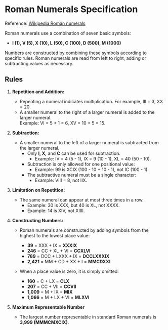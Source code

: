 # Roman Numerals Specification

Reference: [Wikipedia Roman numerals](!https://en.wikipedia.org/wiki/Roman_numerals)

Roman numerals use a combination of seven basic symbols:

- **I (1), V (5), X (10), L (50), C (100), D (500), M (1000)**

Numbers are constructed by combining these symbols according to specific rules. Roman numerals are read from left to right, adding or subtracting values as necessary.

## Rules

1. **Repetition and Addition:**
   - Repeating a numeral indicates multiplication. For example, III = 3, XX = 20.
   - A smaller numeral to the right of a larger numeral is added to the larger numeral.  
     Example: VI = 5 + 1 = 6, XV = 10 + 5 = 15.

2. **Subtraction:**
   - A smaller numeral to the left of a larger numeral is subtracted from the larger numeral.
     - Only **I, X,** and **C** can be used for subtraction.
       - Example: IV = 4 (5 - 1), IX = 9 (10 - 1), XL = 40 (50 - 10).
     - Subtraction is only allowed for one positional value:
       - Example: 99 is XCIX (100 - 10 + 10 - 1), not IC (100 - 1).
     - The subtractive numeral must be a single character:
       - Example: VIII = 8, not IIX.

3. **Limitation on Repetition:**
   - The same numeral can appear at most three times in a row.
     - Example: 30 is XXX, but 40 is XL, not XXXX.
     - Example: 14 is XIV, not XIIII.

4. **Constructing Numbers:**

   - Roman numerals are constructed by adding symbols from the highest to the lowest place value:
      - **39** = XXX + IX = **XXXIX**
      - **246** = CC + XL + VI = **CCXLVI**
      - **789** = DCC + LXXX + IX = **DCCLXXXIX**
      - **2,421** = MM + CD + XX + I = **MMCDXXI**
  
   - When a place value is zero, it is simply omitted:
      - **160** = C + LX = **CLX**
      - **207** = CC + VII = **CCVII**
      - **1,009** = M + IX = **MIX**
      - **1,066** = M + LX + VI = **MLXVI**

5. **Maximum Representable Number**

   - The largest number representable in standard Roman numerals is **3,999 (MMMCMXCIX)**.